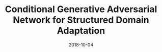 ---
title: "Conditional Generative Adversarial Network for Structured Domain Adaptation"
collection: publications
authors: '<strong>Weixiang Hong</strong>, <a href="https://scholar.google.com/citations?user=D5eG5M0AAAAJ">Zhenzhen Wang</a>, <a href="http://users.ece.northwestern.edu/~mya671">Ming Yang</a>, <a href="https://cse.buffalo.edu/~jsyuan">Junsong Yuan</a>'
date: 2018-10-04
venue: 'IEEE Conference on Computer Vision and Pattern Recognition (CVPR)'
paperurl: 'https://openaccess.thecvf.com/content_cvpr_2018/html/Hong_Conditional_Generative_Adversarial_CVPR_2018_paper.html'
---